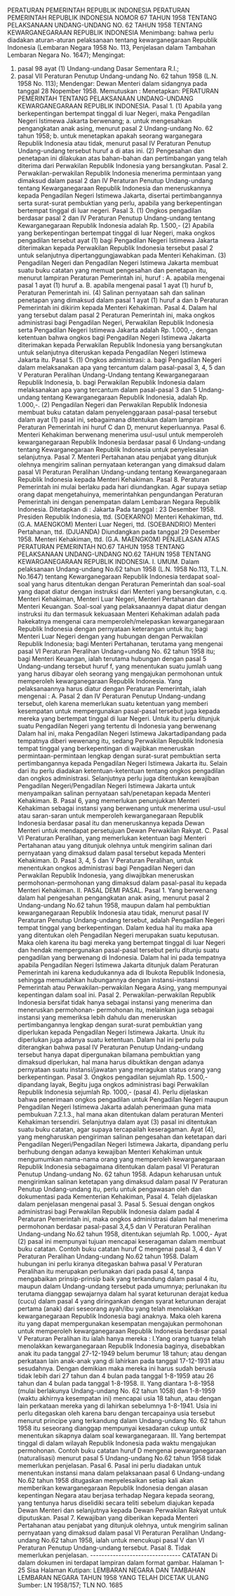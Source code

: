  PERATURAN PEMERINTAH REPUBLIK INDONESIA PERATURAN PEMERINTAH REPUBLIK INDONESIA NOMOR 67 TAHUN 1958 TENTANG PELAKSANAAN UNDANG-UNDANG NO. 62 TAHUN 1958 TENTANG KEWARGANEGARAAN REPUBLIK INDONESIA
Menimbang:
 bahwa perlu diadakan aturan-aturan pelaksanaan tentang kewarganegaraan Republik Indonesia (Lembaran Negara 1958 No. 113, Penjelasan dalam Tambahan Lembaran Negara No. 1647);
Mengingat:

1. pasal 98 ayat (1) Undang-undang Dasar Sementara R.I.;
2. pasal VII Peraturan Penutup Undang-undang No. 62 tahun 1958 (L.N. 1958 No. 113); Mendengar: Dewan Menteri dalam sidangnya pada tanggal 28 Nopember 1958. Memutuskan : Menetapkan: PERATURAN PEMERINTAH TENTANG PELAKSANAAN UNDANG-UNDANG KEWARGANEGARAAN REPUBLIK INDONESIA. Pasal 1.
(1) Apabila yang berkepentingan bertempat tinggal di luar Negeri, maka Pengadilan Negeri Istimewa Jakarta berwenang;
a. untuk mengesahkan pengangkatan anak asing, menurut pasal 2 Undang-undang No. 62 tahun 1958;
b. untuk menetapkan apakah seorang warganegara Republik Indonesia atau tidak, menurut pasal IV Peraturan Penutup Undang-undang tersebut huruf a di atas ini.
(2) Pengesahan dan penetapan ini dilakukan atas bahan-bahan dan pertimbangan yang telah diterima dari Perwakilan Republik Indonesia yang bersangkutan. Pasal 2. Perwakilan-perwakilan Republik Indonesia menerima permintaan yang dimaksud dalam pasal 2 dan IV Peraturan Penutup Undang-undang tentang Kewarganegaraan Republik Indonesia dan meneruskannya kepada Pengadilan Negeri Istimewa Jakarta, disertai pertimbangannya serta surat-surat pembuktian yang perlu, apabila yang berkepentingan bertempat tinggal di luar negeri. Pasal 3.
(1) Ongkos pengadilan berdasar pasal 2 dan IV Peraturan Penutup Undang-undang tentang Kewarganegaraan Republik Indonesia adalah Rp. 1.500,- (2) Apabila yang berkepentingan bertempat tinggal di luar Negeri, maka ongkos pengadilan tersebut ayat (1) bagi Pengadilan Negeri Istimewa Jakarta diterimakan kepada Perwakilan Republik Indonesia tersebut pasal 2 untuk selanjutnya dipertanggungjawabkan pada Menteri Kehakiman.
(3) Pengadilan Negeri dan Pengadilan Negeri Istimewa Jakarta membuat suatu buku catatan yang memuat pengesahan dan penetapan itu, menurut lampiran Peraturan Pemerintah ini, huruf : A. apabila mengenai pasal 1 ayat (1) huruf a. B. apabila mengenai pasal 1 ayat (1) huruf b, Peraturan Pemerintah ini.
(4) Salinan pernyataan sah dan salinan penetapan yang dimaksud dalam pasal 1 ayat (1) huruf a dan b Peraturan Pemerintah ini dikirim kepada Menteri Kehakiman. Pasal 4. Dalam hal yang tersebut dalam pasal 2 Peraturan Pemerintah ini, maka ongkos administrasi bagi Pengadilan Negeri, Perwakilan Republik Indonesia serta Pengadilan Negeri Istimewa Jakarta adalah Rp. 1.000,-, dengan ketentuan bahwa ongkos bagi Pengadilan Negeri Istimewa Jakarta diterimakan kepada Perwakilan Republik Indonesia yang bersangkutan untuk selanjutnya diteruskan kepada Pengadilan Negeri Istimewa Jakarta itu. Pasal 5.
(1) Ongkos administrasi:
a. bagi Pengadilan Negeri dalam melaksanakan apa yang tercantum dalam pasal-pasal 3, 4, 5 dan V Peraturan Peralihan Undang-Undang tentang Kewarganegaraan Republik Indonesia, b. bagi Perwakilan Republik Indonesia dalam melaksanakan apa yang tercantum dalam pasal-pasal 3 dan 5 Undang- undang tentang Kewarganegaraan Republik Indonesia, adalah Rp. 1.000,-.
(2) Pengadilan Negeri dan Perwakilan Republik Indonesia membuat buku catatan dalam penyelenggaraan pasal-pasal tersebut dalam ayat (1) pasal ini, sebagaimana ditentukan dalam lampiran Peraturan Pemerintah ini huruf C dan D, menurut keperluannya. Pasal 6. Menteri Kehakiman berwenang menerima usul-usul untuk memperoleh kewarganegaraan Republik Indonesia berdasar pasal 6 Undang-undang tentang Kewarganegaraan Republik Indonesia untuk penyelesaian selanjutnya. Pasal 7. Menteri Pertahanan atau penjabat yang ditunjuk olehnya mengirim salinan pernyataan keterangan yang dimaksud dalam pasal VI Peraturan Peralihan Undang-undang tentang Kewarganegaraan Republik Indonesia kepada Menteri Kehakiman. Pasal 8. Peraturan Pemerintah ini mulai berlaku pada hari diundangkan. Agar supaya setiap orang dapat mengetahuinya, memerintahkan pengundangan Peraturan Pemerintah ini dengan penempatan dalam Lembaran Negara Republik Indonesia. Ditetapkan di : Jakarta Pada tanggal : 23 Desember 1958. Presiden Republik Indonesia, ttd. (SOEKARNO) Menteri Kehakiman, ttd. (G.A. MAENGKOM) Menteri Luar Negeri, ttd. (SOEBANDRIO) Menteri Pertahanan, ttd. (DJUANDA) Diundangkan pada tanggal 29 Desember 1958. Menteri Kehakiman, ttd. (G.A. MAENGKOM) PENJELASAN ATAS PERATURAN PEMERINTAH NO.67 TAHUN 1958 TENTANG PELAKSANAAN UNDANG-UNDANG NO.62 TAHUN 1958 TENTANG KEWARGANEGARAAN REPUBLIK INDONESIA. I. UMUM. Dalam pelaksanaan Undang-undang No.62 tahun 1958 (L.N. 1958 No.113, T.L.N. No.1647) tentang Kewarganegaraan Republik Indonesia terdapat soal-soal yang harus ditentukan dengan Peraturan Pemerintah dan soal-soal yang dapat diatur dengan instruksi dari Menteri yang bersangkutan, c.q. Menteri Kehakiman, Menteri Luar Negeri, Menteri Pertahanan dan Menteri Keuangan. Soal-soal yang pelaksanaannya dapat diatur dengan instruksi itu dan termasuk kekuasaan Menteri Kehakiman adalah pada hakekatnya mengenai cara memperoleh/melepaskan kewarganegaraan Republik Indonesia dengan pernyataan keterangan untuk itu; bagi Menteri Luar Negeri dengan yang hubungan dengan Perwakilan Republik Indonesia; bagi Menteri Pertahanan, terutama yang mengenai pasal VI Peraturan Peralihan Undang=undang No. 62 tahun 1958 itu; bagi Menteri Keuangan, ialah terutama hubungan dengan pasal 5 Undang-undang tersebut huruf f, yang menentukan suatu jumlah uang yang harus dibayar oleh seorang yang mengajukan permohonan untuk memperoleh kewarganegaraan Republik Indonesia. Yang pelaksanaannya harus diatur dengan Peraturan Pemerintah, ialah mengenai : A. Pasal 2 dan IV Peraturan Penutup Undang-undang tersebut, oleh karena memerlukan suatu ketentuan yang memberi kesempatan untuk mempergunakan pasal-pasal tersebut juga kepada mereka yang bertempat tinggal di luar Negeri. Untuk itu perlu ditunjuk suatu Pengadilan Negeri yang tertentu di Indonesia yang berwenang Dalam hal ini, maka Pengadilan Negeri Istimewa Jakartadipandang pada tempatnya diberi wewenang itu, sedang Perwakilan Republik Indonesia tempat tinggal yang berkepentingan di wajibkan meneruskan permintaan-permintaan lengkap dengan surat-surat pembuktian serta pertimbangannya kepada Pengadilan Negeri Istimewa Jakarta itu. Selain dari itu perlu diadakan ketentuan-ketentuan tentang ongkos pengadilan dan ongkos administrasi. Selanjutnya perlu juga ditentukan kewajiban Pengadilan Negeri/Pengadilan Negeri Istimewa Jakarta untuk menyampaikan salinan pernyataan sah/penetapan kepada Menteri Kehakiman. B. Pasal 6, yang memerlukan penunjukkan Menteri Kehakiman sebagai instansi yang berwenang untuk menerima usul-usul atau saran-saran untuk memperoleh kewarganegaraan Republik Indonesia berdasar pasal itu dan meneruskannya kepada Dewan Menteri untuk mendapat persetujuan Dewan Perwakilan Rakyat. C. Pasal VI Peraturan Peralihan, yang memerlukan ketentuan bagi Menteri Pertahanan atau yang ditunjuk olehnya untuk mengirim salinan dari pernyataan yang dimaksud dalam pasal tersebut kepada Menteri Kehakiman. D. Pasal 3, 4, 5 dan V Peraturan Peralihan, untuk menentukan ongkos administrasi bagi Pengadilan Negeri dan Perwakilan Republik Indonesia, yang diwajibkan meneruskan permohonan-permohonan yang dimaksud dalam pasal-pasal itu kepada Menteri Kehakiman. II. PASAL DEMI PASAL. Pasal 1. Yang berwenang dalam hal pengesahan pengangkatan anak asing, menurut pasal 2 Undang-undang No.62 tahun 1958, maupun dalam hal pembuktian kewarganegaraan Republik Indonesia atau tidak, menurut pasal IV Peraturan Penutup Undang-undang tersebut, adalah Pengadilan Negeri tempat tinggal yang berkepentingan. Dalam kedua hal itu maka apa yang ditentukan oleh Pengadilan Negeri merupakan suatu keputusan. Maka oleh karena itu bagi mereka yang bertempat tinggal di luar Negeri dan hendak mempergunakan pasal-pasal tersebut perlu ditunju suatu pengadilan yang berwenang di Indonesia. Dalam hal ini pada tempatnya apabila Pengadilan Negeri Istimewa Jakarta ditunjuk dalam Peraturan Pemerintah ini karena kedudukannya ada di Ibukota Republik Indonesia, sehingga memudahkan hubungannya dengan instansi-instansi Pemerintah atau Perwakilan-perwakilan Negara Asing, yang mempunyai kepentingan dalam soal ini. Pasal 2. Perwakilan-perwakilan Republik Indonesia bersifat tidak hanya sebagai instansi yang menerima dan meneruskan permohonan- permohonan itu, melainkan juga sebagai instansi yang memeriksa lebih dahulu dan meneruskan pertimbangannya lengkap dengan surat-surat pembuktian yang diperlukan kepada Pengadilan Negeri Istimewa Jakarta. Unuk itu diperlukan juga adanya suatu ketentuan. Dalam hal ini perlu pula diterangkan bahwa pasal IV Peraturan Penutup Undang-undang tersebut hanya dapat dipergunakan bilamana pembuktian yang dimaksud diperlukan, hal mana harus dibuktikan dengan adanya pernyataan suatu instansi/jawatan yang meragukan status orang yang berkepentingan. Pasal 3. Ongkos pengadilan sejumlah Rp. 1.500,- dipandang layak, Begitu juga ongkos administrasi bagi Perwakilan Republik Indonesia sejumlah Rp. 1000,- (pasal 4). Perlu dijelaskan bahwa penerimaan ongkos pengadilan untuk Pengadilan Negeri maupun Pengadilan Negeri Istimewa Jakarta adalah penerimaan guna mata pembukuan 7.2.1.3., hal mana akan ditentukan dalam peraturan Menteri Kehakiman tersendiri. Selanjutnya dalam ayat (3) pasal ini ditentukan suatu buku catatan, agar supaya tercapailah keseragaman. Ayat (4), yang mengharuskan pengiriman salinan pengesahan dan ketetapan dari Pengadilan Negeri/Pengadilan Negeri Istimewa Jakarta, dipandang perlu berhubung dengan adanya kewajiban Menteri Kehakiman untuk mengumumkan nama-nama orang yang memperoleh kewarganegaraan Republik Indonesia sebagaimana ditentukan dalam pasal VI Peraturan Penutup Undang-undang No. 62 tahun 1958. Adapun keharusan untuk mengirimkan salinan ketetapan yang dimaksud dalam pasal IV Peraturan Penutup Undang-undang itu, perlu untuk pengawasan oleh dan dokumentasi pada Kementerian Kehakiman, Pasal 4. Telah dijelaskan dalam penjelasan mengenai pasal 3. Pasal 5. Sesuai dengan ongkos administrasi bagi Perwakilan Republik Indonesia dalam padal 4 Peraturan Pemerintah ini, maka ongkos administrasi dalam hal menerima permohonan berdasar pasal-pasal 3,4,5 dan V Peraturan Peralihan Undang-undang No.62 tahun 1958, ditentukan sejumlah Rp. 1.000,- Ayat (2) pasal ini mempunyai tujuan mencapai keseragaman dalam membuat buku catatan. Contoh buku catatan huruf C mengenai pasal 3, 4 dan V Peraturan Peralihan Undang-undang No.62 tahun 1958. Dalam hubungan ini perlu kiranya ditegaskan bahwa pasal V Peraturan Peralihan itu merupakan perlunakan dari pada pasal 4, tanpa mengabaikan prinsip-prinsip baik yang terkandung dalam pasal 4 itu, maupun dalam Undang-undang tersebut pada umumnya; perlunakan itu terutama dianggap sewajarnya dalam hal syarat keturunan derajat kedua (cucu) dalam pasal 4 yang diringankan dengan syarat keturunan derajat pertama (anak) dari seseorang ayah/ibu yang telah menolakkan kewarganegaraan Republik Indonesia bagi anaknya. Maka oleh karena itu yang dapat mempergunakan kesempatan mengajukan permohonan untuk memperoleh kewarganegaraan Republik Indonesia berdasar pasal V Peraturan Peralihan itu ialah hanya mereka : I.Yang orang tuanya telah menolakkan kewarganegaraan Republik Indonesia baginya, disebabkan anak itu pada tanggal 27-12-1949 belum berumur 18 tahun; atau dengan perkataan lain anak-anak yang di lahirkan pada tanggal 17-12-1931 atau sesudahnya. Dengan demikian maka mereka ini harus sudah berusia tidak lebih dari 27 tahun dan 4 bulan pada tanggal 1-8-1959 atau 26 tahun dan 4 bulan pada tanggal 1-8-1958. II. Yang diantara 1-8-1958 (mulai berlakunya Undang-undang No. 62 tahun 1058) dan 1-8-1959 (waktu akhirnya kesempatan ini) mencapai usia 18 tahun, atau dengan lain perkataan mereka yang di lahirkan sebelumnya 1-8-1941. Usia ini perlu ditegaskan oleh karena baru dengan tercapainya usia tersebut menurut principe yang terkandung dalam Undang-undang No. 62 tahun 1958 itu seseorang dianggap mempunyai kesadaran cukup untuk menentukan sikapnya dalam soal kewarganegaraan. III. Yang bertempat tinggal di dalam wilayah Republik Indonesia pada waktu mengajukan permohonan. Contoh buku catatan huruf D mengenai pewarganegaraan (naturalisasi) menurut pasal 5 Undang-undang No.62 tahun 1958 tidak memerlukan penjelasan. Pasal 6. Pasal ini perlu diadakan untuk menentukan instansi mana dalam pelaksanaan pasal 6 Undang-undang No.62 tahun 1958 ditugaskan menyelesaikan setiap kali akan memberikan kewarganegaraan Republik Indonesia dengan alasan kepentingan Negara atau berjasa terhadap Negara kepada seorang, yang tentunya harus diselidiki secara teliti sebelum diajukan kepada Dewan Menteri dan selanjutnya kepada Dewan Perwakilan Rakyat untuk diputuskan. Pasal 7. Kewajiban yang diberikan kepada Menteri Pertahanan atau penjabat yang ditunjuk olehnya, untuk mengirim salinan pernyataan yang dimaksud dalam pasal VI Peraturan Peralihan Undang-undang No.62 tahun 1958, ialah untuk mencukupi pasal V dan VI Peraturan Penutup Undang-undang tersebut. Pasal 8. Tidak memerlukan penjelasan. -------------------------------- CATATAN Di dalam dokumen ini terdapat lampiran dalam format gambar. Halaman 1-25 Sisa Halaman Kutipan: LEMBARAN NEGARA DAN TAMBAHAN LEMBARAN NEGARA TAHUN 1958 YANG TELAH DICETAK ULANG Sumber: LN 1958/157; TLN NO. 1685